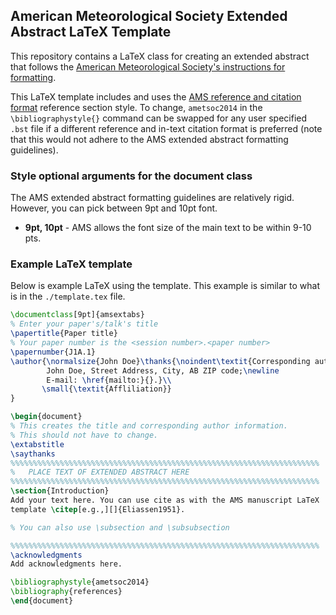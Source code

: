 ## American Meteorological Society Extended Abstract LaTeX Template

This repository contains a LaTeX class for creating an extended
abstract that follows the [American Meteorological Society's instructions
for formatting](https://www.ametsoc.org/ams/index.cfm/meetings-events/abstract-author-and-presenter-information/abstract-author-instructions/extended-abstract-instructions/).

This LaTeX template includes and uses the [AMS reference and citation format](https://www.ametsoc.org/ams/index.cfm/publications/authors/journal-and-bams-authors/formatting-and-manuscript-components/references/)
reference section style. To change, `ametsoc2014` in the
`\bibliographystyle{}` command can be swapped for any user specified
`.bst` file if a different reference and in-text citation format is
preferred (note that this would not adhere to the AMS extended
abstract formatting guidelines).

### Style optional arguments for the document class
The AMS extended abstract formatting guidelines are relatively
rigid. However, you can pick between 9pt and 10pt font.

* **9pt, 10pt** - AMS allows the font size of the main text to be within 9-10 pts.

### Example LaTeX template
Below is example LaTeX using the template. This example is similar
to what is in the `./template.tex` file.
```latex
\documentclass[9pt]{amsextabs}
% Enter your paper's/talk's title
\papertitle{Paper title}
% Your paper number is the <session number>.<paper number>
\papernumber{J1A.1}
\author{\normalsize{John Doe}\thanks{\noindent\textit{Corresponding author address:}
        John Doe, Street Address, City, AB ZIP code;\newline
        E-mail: \href{mailto:}{}.}\\
       \small{\textit{Affliliation}}
}

\begin{document}
% This creates the title and corresponding author information.
% This should not have to change.
\extabstitle
\saythanks
%%%%%%%%%%%%%%%%%%%%%%%%%%%%%%%%%%%%%%%%%%%%%%%%%%%%%%%%%%%%%%%%%%%%%
%   PLACE TEXT OF EXTENDED ABSTRACT HERE
%%%%%%%%%%%%%%%%%%%%%%%%%%%%%%%%%%%%%%%%%%%%%%%%%%%%%%%%%%%%%%%%%%%%%
\section{Introduction}
Add your text here. You can use cite as with the AMS manuscript LaTeX
template \citep[e.g.,][]{Eliassen1951}.

% You can also use \subsection and \subsubsection

%%%%%%%%%%%%%%%%%%%%%%%%%%%%%%%%%%%%%%%%%%%%%%%%%%%%%%%%%%%%%%%%%%%%%
\acknowledgments
Add acknowledgments here.

\bibliographystyle{ametsoc2014}
\bibliography{references}
\end{document}
```
